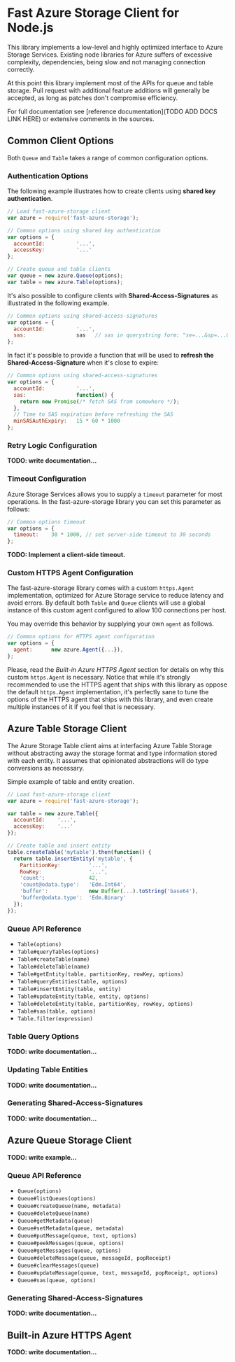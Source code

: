 Fast Azure Storage Client for Node.js
=====================================

This library implements a low-level and highly optimized interface to Azure
Storage Services. Existing node libraries for Azure suffers of excessive
complexity, dependencies, being slow and not managing connection correctly.

At this point this library implement most of the APIs for queue and table
storage. Pull request with additional feature additions will generally be
accepted, as long as patches don't compromise efficiency.

For full documentation see [reference documentation](TODO ADD DOCS LINK HERE)
or extensive comments in the sources.


Common Client Options
---------------------
Both `Queue` and `Table` takes a range of common configuration options.

### Authentication Options
The following example illustrates how to create clients using
**shared key authentication**.
```js
// Load fast-azure-storage client
var azure = require('fast-azure-storage');

// Common options using shared key authentication
var options = {
  accountId:          '...',
  accessKey:          '...'
};

// Create queue and table clients
var queue = new azure.Queue(options);
var table = new azure.Table(options);
```

It's also possible to configure clients with **Shared-Access-Signatures** as
illustrated in the following example.
```js
// Common options using shared-access-signatures
var options = {
  accountId:          '...',
  sas:                sas   // sas in querystring form: "se=...&sp=...&sig=..."
};
```

In fact it's possible to provide a function that will be used to
**refresh the Shared-Access-Signature** when it's close to expire:
```js
// Common options using shared-access-signatures
var options = {
  accountId:          '...',
  sas:                function() {
    return new Promise(/* fetch SAS from somewhere */);
  },
  // Time to SAS expiration before refreshing the SAS
  minSASAuthExpiry:   15 * 60 * 1000
};
```

### Retry Logic Configuration

**TODO: write documentation...**


### Timeout Configuration
Azure Storage Services allows you to supply a `timeout` parameter for most
operations. In the fast-azure-storage library you can set this parameter as
follows:

```js
// Common options timeout
var options = {
  timeout:    30 * 1000, // set server-side timeout to 30 seconds
};
```

**TODO: Implement a client-side timeout.**

### Custom HTTPS Agent Configuration
The fast-azure-storage library comes with a custom `https.Agent` implementation,
optimized for Azure Storage service to reduce latency and avoid errors.
By default both `Table` and `Queue` clients will use a global instance of this
custom agent configured to allow 100 connections per host.

You may override this behavior by supplying your own `agent` as follows.
```js
// Common options for HTTPS agent configuration
var options = {
  agent:      new azure.Agent({...}),
};
```

Please, read the _Built-in Azure HTTPS Agent_ section for details on why this
custom `https.Agent` is necessary. Notice that while it's strongly recommended
to use the HTTPS agent that ships with this library as oppose the default
`https.Agent` implementation, it's perfectly sane to tune the options of the
HTTPS agent that ships with this library, and even create multiple instances of
it if you feel that is necessary.


Azure Table Storage Client
--------------------------
The Azure Storage Table client aims at interfacing Azure Table Storage without
abstracting away the storage format and type information stored with each
entity. It assumes that opinionated abstractions will do type conversions as
necessary.

Simple example of table and entity creation.
```js
// Load fast-azure-storage client
var azure = require('fast-azure-storage');

var table = new azure.Table({
  accountId:    '...',
  accessKey:    '...'
});

// Create table and insert entity
table.createTable('mytable').then(function() {
  return table.insertEntity('mytable', {
    PartitionKey:         '...',
    RowKey:               '...',
    'count':              42,
    'count@odata.type':   'Edm.Int64',
    'buffer':             new Buffer(...).toString('base64'),
    'buffer@odata.type':  'Edm.Binary'
  });
});
```

### Queue API Reference

 * `Table(options)`
 * `Table#queryTables(options)`
 * `Table#createTable(name)`
 * `Table#deleteTable(name)`
 * `Table#getEntity(table, partitionKey, rowKey, options)`
 * `Table#queryEntities(table, options)`
 * `Table#insertEntity(table, entity)`
 * `Table#updateEntity(table, entity, options)`
 * `Table#deleteEntity(table, partitionKey, rowKey, options)`
 * `Table#sas(table, options)`
 * `Table.filter(expression)`

### Table Query Options
**TODO: write documentation...**

### Updating Table Entities
**TODO: write documentation...**

### Generating Shared-Access-Signatures
**TODO: write documentation...**


Azure Queue Storage Client
--------------------------

**TODO: write example...**


### Queue API Reference

 * `Queue(options)`
 * `Queue#listQueues(options)`
 * `Queue#createQueue(name, metadata)`
 * `Queue#deleteQueue(name)`
 * `Queue#getMetadata(queue)`
 * `Queue#setMetadata(queue, metadata)`
 * `Queue#putMessage(queue, text, options)`
 * `Queue#peekMessages(queue, options)`
 * `Queue#getMessages(queue, options)`
 * `Queue#deleteMessage(queue, messageId, popReceipt)`
 * `Queue#clearMessages(queue)`
 * `Queue#updateMessage(queue, text, messageId, popReceipt, options)`
 * `Queue#sas(queue, options)`


### Generating Shared-Access-Signatures
**TODO: write documentation...**

Built-in Azure HTTPS Agent
--------------------------

**TODO: write documentation...**